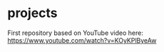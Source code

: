 # projects
First repository based on YouTube video here: https://www.youtube.com/watch?v=KOyKPlByeAw
